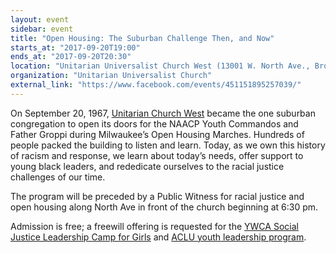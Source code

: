 ```yaml
---
layout: event
sidebar: event
title: "Open Housing: The Suburban Challenge Then, and Now"
starts_at: "2017-09-20T19:00"
ends_at: "2017-09-20T20:30"
location: "Unitarian Universalist Church West (13001 W. North Ave., Brookfield, WI)"
organization: "Unitarian Universalist Church"
external_link: "https://www.facebook.com/events/451151895257039/"
---
```


On September 20, 1967, [Unitarian Church West](http://www.uucw.org) became the one suburban congregation to open its doors for the NAACP Youth Commandos and Father Groppi during Milwaukee’s Open Housing Marches. Hundreds of people packed the building to listen and learn. Today, as we own this history of racism and response, we learn about today’s needs, offer support to young black leaders, and rededicate ourselves to the racial justice challenges of our time. 

The program will be preceded by a Public Witness for racial justice and open housing along North Ave in front of the church beginning at 6:30 pm.

Admission is free; a freewill offering is requested for the [YWCA Social Justice Leadership Camp for Girls](http://www.ywcasew.org/site/c.7oJELQPwFhJWG/b.8090731/k.CFC/Everytown_Wisconsin.htm) and [ACLU youth leadership program](http://aclu-wi.org).
